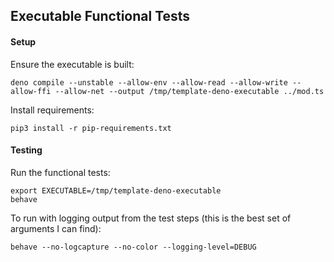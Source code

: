 ## Executable Functional Tests

#### Setup

Ensure the executable is built:

    deno compile --unstable --allow-env --allow-read --allow-write --allow-ffi --allow-net --output /tmp/template-deno-executable ../mod.ts

Install requirements:

    pip3 install -r pip-requirements.txt

#### Testing

Run the functional tests:

    export EXECUTABLE=/tmp/template-deno-executable
    behave

To run with logging output from the test steps (this is the best set of arguments I can find):

    behave --no-logcapture --no-color --logging-level=DEBUG

